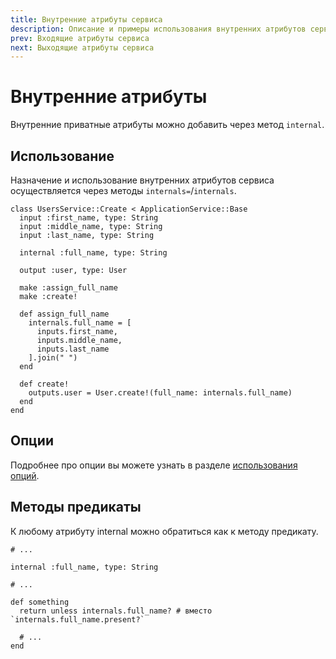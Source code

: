 ```yaml
---
title: Внутренние атрибуты сервиса
description: Описание и примеры использования внутренних атрибутов сервиса
prev: Входящие атрибуты сервиса
next: Выходящие атрибуты сервиса
---
```


# Внутренние атрибуты

Внутренние приватные атрибуты можно добавить через метод `internal`.

## Использование

Назначение и использование внутренних атрибутов сервиса осуществляется через методы `internals=`/`internals`.

```ruby{6,14,22}
class UsersService::Create < ApplicationService::Base
  input :first_name, type: String
  input :middle_name, type: String
  input :last_name, type: String

  internal :full_name, type: String

  output :user, type: User

  make :assign_full_name
  make :create!

  def assign_full_name
    internals.full_name = [
      inputs.first_name,
      inputs.middle_name,
      inputs.last_name
    ].join(" ")
  end

  def create!
    outputs.user = User.create!(full_name: internals.full_name)
  end
end
```

## Опции

Подробнее про опции вы можете узнать в разделе [использования опций](../options/usage).

## Методы предикаты

К любому атрибуту internal можно обратиться как к методу предикату.

```ruby{8}
# ...

internal :full_name, type: String

# ...

def something
  return unless internals.full_name? # вместо `internals.full_name.present?`
  
  # ...
end
```
